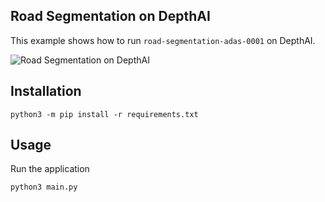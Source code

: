 ## Road Segmentation on DepthAI

This example shows how to run `road-segmentation-adas-0001` on DepthAI.

![Road Segmentation on DepthAI](https://user-images.githubusercontent.com/5244214/130064359-b9534b08-0783-4c86-979b-08cbcaff9341.gif)

## Installation

```
python3 -m pip install -r requirements.txt
```

## Usage

Run the application

```
python3 main.py
```

